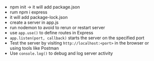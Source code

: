 
- npm init -> it will add package.json
- rum npm i express
- it will add package-lock.json
- create a server in app.js
- run nodemon to avoid to rerun or restart server
- use `app.use()` to define routes in Express
- `app.listen(port, callback)` starts the server on the specified port
- Test the server by visiting `http://localhost:<port>` in the browser or using tools like Postman
- Use `console.log()` to debug and log server activity